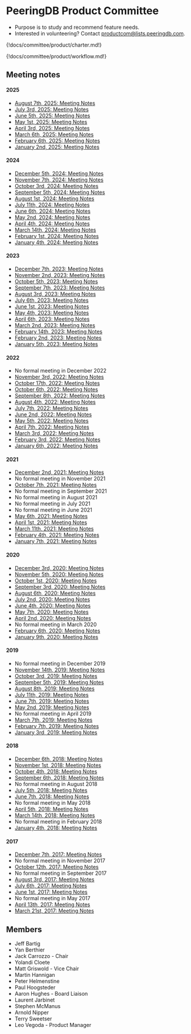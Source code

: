 # PeeringDB Product Committee

- Purpose is to study and recommend feature needs.
- Interested in volunteering? Contact [productcom@lists.peeringdb.com](mailto:productcom@lists.peeringdb.com).

{!docs/committee/product/charter.md!}

{!docs/committee/product/workflow.md!}

## Meeting notes

#### 2025

- [August 7th, 2025: Meeting Notes](notes/2025-08-07_Product_Committee_Notes.pdf)
- [July 3rd, 2025: Meeting Notes](notes/2025-07-03_Product_Committee_Notes.pdf)
- [June 5th, 2025: Meeting Notes](notes/2025-06-05_Product_Committee_Notes.pdf)
- [May 1st, 2025: Meeting Notes](notes/2025-05-01_Product_Committee_Notes.pdf)
- [April 3rd, 2025: Meeting Notes](notes/2025-04-03_Product_Committee_Notes.pdf)
- [March 6th, 2025: Meeting Notes](notes/2025-03-06_Product_Committee_Notes.pdf)
- [February 6th, 2025: Meeting Notes](notes/2025-02-06_Product_Committee_Notes.pdf)
- [January 2nd, 2025: Meeting Notes](notes/2025-01-02_Product_Committee_Notes.pdf)

#### 2024

- [December 5th, 2024: Meeting Notes](notes/2024-12-05_Product_Committee_Notes.pdf)
- [November 7th, 2024: Meeting Notes](notes/2024-11-07_Product_Committee_Notes.pdf)
- [October 3rd, 2024: Meeting Notes](notes/2024-10-03_Product_Committee_Notes.pdf)
- [September 5th, 2024: Meeting Notes](notes/2024-09-05_Product_Committee_Notes.pdf)
- [August 1st, 2024: Meeting Notes](notes/2024-08-01_Product_Committee_Notes.pdf)
- [July 11th, 2024: Meeting Notes](notes/2024-07-11_Product_Committee_Notes.pdf)
- [June 6th, 2024: Meeting Notes](notes/2024-06-06_Product_Committee_Notes.pdf)
- [May 2nd, 2024: Meeting Notes](notes/2024-05-02_Product_Committee_Notes.pdf)
- [April 4th, 2024: Meeting Notes](notes/2024-04-04_Product_Committee_Notes.pdf)
- [March 14th, 2024: Meeting Notes](notes/2024-03-14_Product_Committee_Notes.pdf)
- [February 1st, 2024: Meeting Notes](notes/2024-02-01_Product_Committee_Notes.pdf)
- [January 4th, 2024: Meeting Notes](notes/2024-01-04_Product_Committee_Notes.pdf)

#### 2023

- [December 7th, 2023: Meeting Notes](notes/2023-12-07_Product_Committee_Notes.pdf)
- [November 2nd, 2023: Meeting Notes](notes/2023-11-02_Product_Committee_Notes.pdf)
- [October 5th, 2023: Meeting Notes](notes/2023-10-05_Product_Committee_Notes.pdf)
- [September 7th, 2023: Meeting Notes](notes/2023-09-07_Product_Committee_Notes.pdf)
- [August 3rd, 2023: Meeting Notes](notes/2023-08-03_Product_Committee_Notes.pdf)
- [July 6th, 2023: Meeting Notes](notes/2023-07-06_Product_Committee_Notes.pdf)
- [June 1st, 2023: Meeting Notes](notes/2023-06-01_Product_Committee_Notes.pdf)
- [May 4th, 2023: Meeting Notes](notes/2023-05-04_Product_Committee_Notes.pdf)
- [April 6th, 2023: Meeting Notes](notes/2023-04-06_Product_Committee_Notes.pdf)
- [March 2nd, 2023: Meeting Notes](notes/2023-03-02_Product_Committee_Notes.pdf)
- [February 14th, 2023: Meeting Notes](notes/2023-02-14_Product_Committee_Notes.pdf)
- [February 2nd, 2023: Meeting Notes](notes/2023-02-02_Product_Committee_Notes.pdf)
- [January 5th, 2023: Meeting Notes](notes/2023-01-05_Product_Committee_Notes.pdf)

#### 2022

- No formal meeting in December 2022
- [November 3rd, 2022: Meeting Notes](notes/2022-11-03_Product_Committee_Notes.pdf)
- [October 17th, 2022: Meeting Notes](notes/2022-10-17_Product_Committee_Notes.pdf)
- [October 6th, 2022: Meeting Notes](notes/2022-10-06_Product_Committee_Notes.pdf)
- [September 8th, 2022: Meeting Notes](notes/2022-09-08_Product_Committee_Notes.pdf)
- [August 4th, 2022: Meeting Notes](notes/2022-08-04_Product_Committee_Notes.pdf)
- [July 7th, 2022: Meeting Notes](notes/2022-07-07_Product_Committee_Notes.pdf)
- [June 2nd, 2022: Meeting Notes](notes/2022-06-02_Product_Committee_Notes.pdf)
- [May 5th, 2022: Meeting Notes](notes/2022-05-05_Product_Committee_Notes.pdf)
- [April 7th, 2022: Meeting Notes](notes/2022-04-07_Product_Committee_Notes.pdf)
- [March 3rd, 2022: Meeting Notes](notes/2022-03-03_Product_Committee_Notes.pdf)
- [February 3rd, 2022: Meeting Notes](notes/2022-02-03_Product_Committee_Notes.pdf)
- [January 6th, 2022: Meeting Notes](notes/2022-01-06_Product_Committee_Notes.pdf)

#### 2021

- [December 2nd, 2021: Meeting Notes](notes/2021-12-02_Product_Committee_Notes.pdf)
- No formal meeting in November 2021
- [October 7th, 2021: Meeting Notes](notes/2021-10-07_Product_Committee_Notes.pdf)
- No formal meeting in September 2021
- No formal meeting in August 2021
- No formal meeting in July 2021
- No formal meeting in June 2021
- [May 6th, 2021: Meeting Notes](notes/2021-05-06_Product_Committee_Notes.pdf)
- [April 1st, 2021: Meeting Notes](notes/2021-04-01_Product_Committee_Notes.pdf)
- [March 11th, 2021: Meeting Notes](notes/2021-03-11_Product_Committee_Notes.pdf)
- [February 4th, 2021: Meeting Notes](notes/2021-02-04_Product_Committee_Notes.pdf)
- [January 7th, 2021: Meeting Notes](notes/2021-01-07_Product_Committee_Notes.pdf)

#### 2020

- [December 3rd, 2020: Meeting Notes](notes/2020-12-03_Product_Committee_Notes.pdf)
- [November 5th, 2020: Meeting Notes](notes/2020-11-05_Product_Committee_Notes.pdf)
- [October 1st, 2020: Meeting Notes](notes/2020-10-01_Product_Committee_Notes.pdf)
- [September 3rd, 2020: Meeting Notes](notes/2020-09-03_Product_Committee_Notes.pdf)
- [August 6th, 2020: Meeting Notes](notes/2020-08-06_Product_Committee_Notes.pdf)
- [July 2nd, 2020: Meeting Notes](notes/2020-07-02_Product_Committee_Notes.pdf) 
- [June 4th, 2020: Meeting Notes](notes/2020-06-04_Product_Committee_Notes.pdf)
- [May 7th, 2020: Meeting Notes](notes/2020-05-07_Product_Committee_Notes.pdf)
- [April 2nd, 2020: Meeting Notes](notes/2020-04-02_Product_Committee_Notes.pdf)
- No formal meeting in March 2020
- [February 6th, 2020: Meeting Notes](notes/2020-02-06_Product_Committee_Notes.pdf)
- [January 9th, 2020: Meeting Notes](notes/2020-01-09_Product_Committee_Notes.pdf)

#### 2019

- No formal meeting in December 2019
- [November 14th, 2019: Meeting Notes](notes/2019-11-14_Product_Committee_Notes.pdf)
- [October 3rd, 2019: Meeting Notes](notes/2019-10-03_Product_Committee_Notes.pdf)
- [September 5th, 2019: Meeting Notes](notes/2019-09-05_Product_Committee_Notes.pdf)
- [August 8th, 2019: Meeting Notes](notes/2019-08-08_Product_Committee_Notes.pdf)
- [July 11th, 2019: Meeting Notes](notes/2019-07-11_Product_Committee_Notes.pdf)
- [June 7th, 2019: Meeting Notes](notes/2019-06-07_Product_Committee_Notes.pdf)
- [May 2nd, 2019: Meeting Notes](notes/2019-05-02_Product_Committee_Notes.pdf)
- No formal meeting in April 2019
- [March 7th, 2019: Meeting Notes](notes/2019-03-07_Product_Committee_Notes.pdf)
- [February 7th, 2019: Meeting Notes](notes/2019-02-07_Product_Committee_Notes.pdf)
- [January 3rd, 2019: Meeting Notes](notes/2019-01-03_Product_Committee_Notes.pdf)

#### 2018

- [December 6th, 2018: Meeting Notes](notes/2018-12-06_Product_Committee_Notes.pdf)
- [November 1st, 2018: Meeting Notes](notes/2018-11-01_Product_Committee_Notes.pdf)
- [October 4th, 2018: Meeting Notes](notes/2018-10-04_Product_Committee_Notes.pdf)
- [September 6th, 2018: Meeting Notes](notes/2018-09-06_Product_Committee_Notes.pdf)
- No formal meeting in August 2018
- [July 5th, 2018: Meeting Notes](notes/2018-07-05_Product_Committee_Notes.pdf)
- [June 7th, 2018: Meeting Notes](notes/2018-06-07_Product_Committee_Notes.pdf)
- No formal meeting in May 2018
- [April 5th, 2018: Meeting Notes](notes/2018-04-05_Product_Committee_Notes.pdf)
- [March 14th, 2018: Meeting Notes](notes/2018-03-14_Product_Committee_Notes.pdf)
- No formal meeting in February 2018
- [January 4th, 2018: Meeting Notes](notes/2018-01-04_Product_Committee_Notes.pdf)

#### 2017

- [December 7th, 2017: Meeting Notes](notes/2017-12-07_Product_Committee_Notes.pdf)
- No formal meeting in November 2017
- [October 12th, 2017: Meeting Notes](notes/2017-10-12_Product_Committee_Notes.pdf)
- No formal meeting in September 2017
- [August 3rd, 2017: Meeting Notes](notes/2017-08-03_Product_Committee_Notes.pdf)
- [July 6th, 2017: Meeting Notes](notes/2017-07-06_Product_Committee_Notes.pdf)
- [June 1st, 2017: Meeting Notes](notes/2017-06-01_Product_Committee_Notes.pdf)
- No formal meeting in May 2017
- [April 13th, 2017: Meeting Notes](notes/2017-04-13_Product_Committee_Notes.pdf)
- [March 21st, 2017: Meeting Notes](notes/2017-03-21_Product_Committee_Notes.pdf)

## Members
- Jeff Bartig
- Yan Berthier
- Jack Carrozzo - Chair
- Yolandi Cloete
- Matt Griswold - Vice Chair
- Martin Hannigan
- Peter Helmenstine
- Paul Hoogsteder
- Aaron Hughes - Board Liaison
- Laurent Jarbinet
- Stephen McManus
- Arnold Nipper
- Terry Sweetser
- Leo Vegoda - Product Manager

